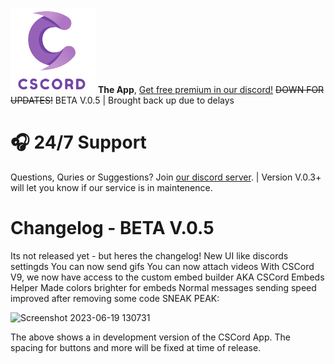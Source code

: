 [![CSCord](https://github.com/AyanTheDeveloper/CSCord/blob/master/cscordico.png?raw=true)](https://github.com/AyanTheDeveloper/CSCord-App) **The App**, [Get free premium in our discord!](https://discord.gg/m86NNb2Rhy)
~~DOWN FOR UPDATES!~~ BETA V.0.5 | Brought back up due to delays
# 🎧 24/7 Support
Questions, Quries or Suggestions? Join [our discord server](https://discord.gg/m86NNb2Rhy). | Version V.0.3+ will let you know if our service is in maintenence.
# Changelog - BETA V.0.5
Its not released yet - but heres the changelog!
New UI like discords settingds
You can now send gifs
You can now attach videos
With CSCord V9, we now have access to the custom embed builder AKA CSCord Embeds Helper
Made colors brighter for embeds
Normal messages sending speed improved after removing some code
SNEAK PEAK:

![Screenshot 2023-06-19 130731](https://github.com/AyanTheDeveloper/CSCord-App/assets/110039634/1b43ca7c-a151-40a9-9ffe-1a13b37c95c6)

The above shows a in development version of the CSCord App. The spacing for buttons and more will be fixed at time of release.
